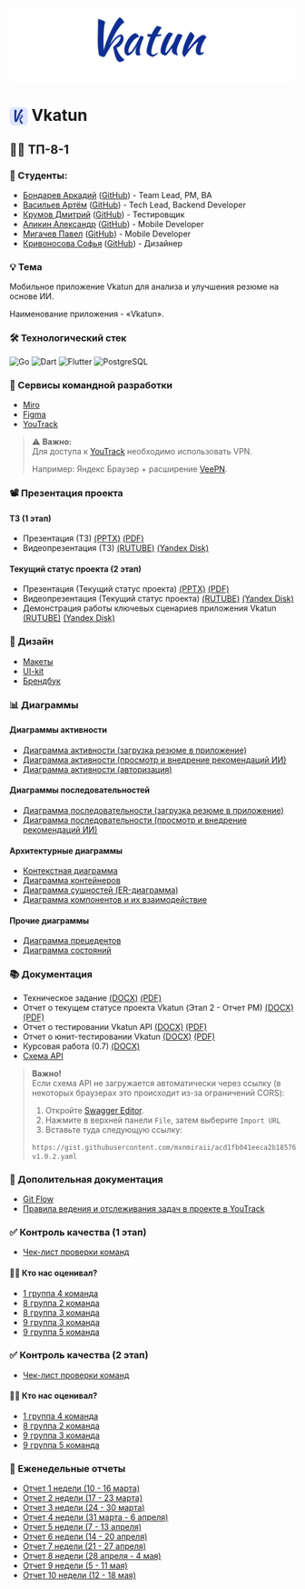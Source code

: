 <p align="center">
  <img src="assets/banner.png" alt="Vkatun banner" />
</p>

# <img src="assets/logo.png" alt="Vkatun Logo" width="32" style="vertical-align:middle;"/> Vkatun

## 👨‍💻 ТП-8-1

### 👥 Студенты:
- [Бондарев Аркадий](https://vk.com/kunidza) ([GitHub](https://github.com/CalmEnot)) - Team Lead, PM, BA
- [Васильев Артём](https://vk.com/basil0ne) ([GitHub](https://github.com/mxnmiraii)) - 	Tech Lead, Backend Developer
- [Крумов Дмитрий](https://vk.com/dkrumov) ([GitHub](https://github.com/DmitriiKr991)) - Тестировщик
- [Аликин Александр](https://vk.com/elovelovelov) ([GitHub](https://github.com/AlejandroAlikin)) - Mobile Developer
- [Мигачев Павел](https://vk.com/pasheeek) ([GitHub](https://github.com/Emmys0n)) - Mobile Developer
- [Кривоносова Софья](https://vk.com/sourlsweety) ([GitHub](https://github.com/sourlsweety)) - Дизайнер

### 💡 Тема
Мобильное приложение Vkatun для анализа и улучшения резюме на основе ИИ.

Наименование приложения - «Vkatun».

### 🛠️ Технологический стек
![Go](https://img.shields.io/badge/Go-00ADD8?style=for-the-badge&logo=go&logoColor=white)
![Dart](https://img.shields.io/badge/Dart-0175C2?style=for-the-badge&logo=dart&logoColor=white)
![Flutter](https://img.shields.io/badge/Flutter-02569B?style=for-the-badge&logo=flutter&logoColor=white)
![PostgreSQL](https://img.shields.io/badge/PostgreSQL-4169E1?style=for-the-badge&logo=postgresql&logoColor=white)


### 🤝 Сервисы командной разработки
- [Miro](https://miro.com/app/board/uXjVIZbfiP8=/?share_link_id=647696783087)
- [Figma](https://www.figma.com/design/0OOxRgldXLFqAwFYJGFBdw/Untitled?node-id=1-4237&t=wZMH8RiMSeA4Ttob-0)
- [YouTrack](https://codenest.youtrack.cloud/projects/0-1)
> ⚠️ **Важно:**  
> Для доступа к [YouTrack](https://codenest.youtrack.cloud/projects/0-1) необходимо использовать VPN.
>
> Например: Яндекс Браузер + расширение [VeePN](https://chromewebstore.google.com/detail/бесплатный-vpn-для-chrome/majdfhpaihoncoakbjgbdhglocklcgno).

### 📽️ Презентация проекта
#### ТЗ (1 этап)
- Презентация (ТЗ) [(PPTX)](Презентация/Prezentatsia_TZ.pptx) [(PDF)](Презентация/Prezentatsia_TZ.pdf)
- Видеопрезентация (ТЗ) [(RUTUBE)](https://rutube.ru/video/private/3c0e9de7d92ac7ebda9804550b364ebd/?p=hv3IekukB4aPObXwoDHPuw) [(Yandex Disk)](https://disk.yandex.ru/d/E_T4DeLgdld4Gg)
#### Текущий статус проекта (2 этап)
- Презентация (Текущий статус проекта) [(PPTX)](Презентация/presentation_сurrent_status_2_milestone.pptx) [(PDF)](Презентация/presentation_сurrent_status_2_milestone.pdf)
- Видеопрезентация (Текущий статус проекта) [(RUTUBE)](https://rutube.ru/video/5585456d0addcc794fc80c5556a2448d/) [(Yandex Disk)](https://disk.yandex.ru/i/Ql-HMEgtCRt99A)
- Демонстрация работы ключевых сценариев приложения Vkatun [(RUTUBE)](https://rutube.ru/video/5d0440362f0346ec00c9997639fd6d86/) [(Yandex Disk)](https://disk.yandex.ru/i/oo3H5rzVZuOixw)
### 🎨 Дизайн
- [Макеты](https://www.figma.com/design/0OOxRgldXLFqAwFYJGFBdw/Vkatun-Design?node-id=0-1&p=f&t=iyzrD3cHKnuMCknF-0)
- [UI-kit](https://www.figma.com/design/0OOxRgldXLFqAwFYJGFBdw/Vkatun-Design?node-id=254-73&p=f&t=XRd87ECZqD4rgfUQ-0)
- [Брендбук](https://www.figma.com/design/0OOxRgldXLFqAwFYJGFBdw/Vkatun-Design?node-id=333-447&p=f&t=wHDNTzDABKBTHcAA-0)

### 📊 Диаграммы
#### Диаграммы активности
- [Диаграмма активности (загрузка резюме в приложение)](Диаграммы/диаграмма-активности-загрузка-резюме-в-приложение.jpg)
- [Диаграмма активности (просмотр и внедрение рекомендаций ИИ)](Диаграммы/диаграмма-активности-просмотр-и-внедрение-рекомендаций-ии.jpg)
- [Диаграмма активности (авторизация)](Диаграммы/диаграмма-активности-авторизация.jpg)
#### Диаграммы последовательностей
- [Диаграмма последовательности (загрузка резюме в приложение)](Диаграммы/диаграмма-последовательности-загрузка-резюме.png)
- [Диаграмма последовательности (просмотр и внедрение рекомендаций ИИ)](Диаграммы/диаграмма-последовательности-просмотр-рекомендаций.png)
#### Архитектурные диаграммы
- [Контекстная диаграмма](Диаграммы/диаграмма-контекстная.png)
- [Диаграмма контейнеров](Диаграммы/диаграмма-контейнеров.png)
- [Диаграмма сущностей (ER-диаграмма)](Диаграммы/диаграмма-сущностей.png)
- [Диаграмма компонентов и их взаимодействие](Диаграммы/диаграмма-компонентов-и-их-взаимодействие.jpg)
#### Прочие диаграммы
- [Диаграмма прецедентов](Диаграммы/диаграмма-прецедентов.jpg)
- [Диаграмма состояний](Диаграммы/диаграмма-состояний.jpg)

### 📚 Документация
- Техническое задание [(DOCX)](Документация/tz.docx) [(PDF)](Документация/tz.pdf)
- Отчет о текущем статусе проекта Vkatun (Этап 2 - Отчет PM) [(DOCX)](Документация/current_status_of_project_report.docx) [(PDF)](Документация/current_status_of_project_report.pdf)
- Отчет о тестировании Vkatun API [(DOCX)](Документация/отчёт-о-тестировании-Vkatun-API.docx) [(PDF)](Документация/отчёт-о-тестировании-Vkatun-API.pdf)
- Отчет о юнит-тестировании Vkatun [(DOCX)](Документация/отчёт-о-юнит-тестировании-Vkatun-API.docx) [(PDF)](Документация/отчёт-о-юнит-тестировании-Vkatun-API.pdf)
- Курсовая работа (0.7) [(DOCX)](Документация/course_work_(0.7).docx)
- [Схема API](https://editor.swagger.io/?url=https://gist.githubusercontent.com/mxnmiraii/acd1fb041eeca2b18576a12c3fd7ce95/raw/26f420d01beea1c83ea586bf63222f5048ddca59/swagger-v1.0.2.yaml)
> **Важно!**  
> Если схема API не загружается автоматически через ссылку (в некоторых браузерах это происходит из-за ограничений CORS):
>
> 1. Откройте [Swagger Editor](https://editor.swagger.io/).
> 2. Нажмите в верхней панели `File`, затем выберите `Import URL`
> 3. Вставьте туда следующую ссылку:
>
> ```
> https://gist.githubusercontent.com/mxnmiraii/acd1fb041eeca2b18576a12c3fd7ce95/raw/aa1e8804b288059c7af0271912cb520cfe4556ad/swagger-v1.0.2.yaml
> ```

### 📌 Дополительная документация
- [Git Flow](https://codenest.youtrack.cloud/articles/VN-A-20/Git-Flow)
- [Правила ведения и отслеживания задач в проекте в YouTrack](https://codenest.youtrack.cloud/articles/VN-A-4/Pravila-vedeniya-i-otslezhivaniya-zadach-v-proekte)

### ✅ Контроль качества (1 этап)
- [Чек-лист проверки команд](Межкомандная%20проверка/checklist_8_1.pdf)
#### 🕵️‍♂️ Кто нас оценивал?
- [1 группа 4 команда](https://github.com/Dodger0072/Programming-technologies-project/tree/main)
- [8 группа 2 команда](https://github.com/Lime228/TPProject/tree/main)
- [8 группа 3 команда](https://gitlab.com/rlwd/main)
- [9 группа 3 команда](https://github.com/slash0t/travel-planner)
- [9 группа 5 команда](https://github.com/kotovro/TP-9-5?tab=readme-ov-file)

### ✅ Контроль качества (2 этап)
- [Чек-лист проверки команд](Межкомандная%20проверка/checklist2_8_1.pdf)
#### 🕵️‍♂️ Кто нас оценивал?
- [1 группа 4 команда](https://github.com/Dodger0072/Programming-technologies-project/tree/main)
- [8 группа 2 команда](https://github.com/Lime228/TPProject/tree/main)
- [9 группа 3 команда](https://github.com/slash0t/travel-planner)
- [9 группа 5 команда](https://github.com/kotovro/TP-9-5?tab=readme-ov-file)

### 📅 Еженедельные отчеты
- [Отчет 1 недели (10 - 16 марта)](Еженедельные%20отчёты/отчет_1_недели_(10-16_марта).pdf)
- [Отчет 2 недели (17 - 23 марта)](Еженедельные%20отчёты/отчет_2_недели_(17-23_марта).pdf)
- [Отчет 3 недели (24 - 30 марта)](Еженедельные%20отчёты/отчет_3_недели_(24-30_марта).pdf)
- [Отчет 4 недели (31 марта - 6 апреля)](Еженедельные%20отчёты/отчет_4_недели_(31_марта-6_апреля).pdf)
- [Отчет 5 недели (7 - 13 апреля)](Еженедельные%20отчёты/отчет_5_недели_(7-13_апреля).pdf)
- [Отчет 6 недели (14 - 20 апреля)](Еженедельные%20отчёты/отчет_6_недели_(14-20_апреля).pdf)
- [Отчет 7 недели (21 - 27 апреля)](Еженедельные%20отчёты/отчет_7_недели_(21-27_апреля).pdf)
- [Отчет 8 недели (28 апреля - 4 мая)](Еженедельные%20отчёты/отчет_8_недели_(28_апреля-4_мая).pdf)
- [Отчет 9 недели (5 - 11 мая)](Еженедельные%20отчёты/отчет_9_недели_(5-11_мая).pdf)
- [Отчет 10 недели (12 - 18 мая)](Еженедельные%20отчёты/отчет_10_недели_(12-18_мая).pdf)
